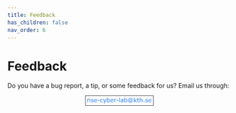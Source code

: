 ```yaml
---
title: Feedback
has_children: false
nav_order: 6
---
```


<style type='text/css'>
#submit_button {
    background-color: #201f23;
    color: #2b79e3;
    border-style: none;
    padding: 0.5% 5%;
}
#submit_button:hover {
    background-color: #17171c;
}

</style>

# Feedback

Do you have a bug report, a tip, or some feedback for us? Email us through:

<img src=".\resources\lab-email.png" style="display: block; width: 30%; margin: auto; border: 1px solid #44434d;">